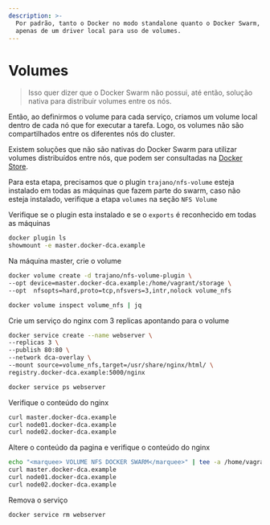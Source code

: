 ```yaml
---
description: >-
  Por padrão, tanto o Docker no modo standalone quanto o Docker Swarm, partilham
  apenas de um driver local para uso de volumes.
---
```


# Volumes

> Isso quer dizer que o Docker Swarm não possui, até então, solução nativa para distribuir volumes entre os nós.

Então, ao definirmos o volume para cada serviço, criamos um volume local dentro de cada nó que for executar a tarefa. Logo, os volumes não são compartilhados entre os diferentes nós do cluster.

Existem soluções que não são nativas do Docker Swarm para utilizar volumes distribuídos entre nós, que podem ser consultadas na [Docker Store](https://store.docker.com/search?category=volume\&q=\&type=plugin).

Para esta etapa, precisamos que o plugin `trajano/nfs-volume` esteja instalado em todas as máquinas que fazem parte do swarm, caso não esteja instalado, verifique a etapa `volumes` na seção `NFS Volume`

Verifique se o plugin esta instalado e se o `exports` é reconhecido em todas as máquinas

```bash
docker plugin ls
showmount -e master.docker-dca.example 
```

Na máquina master, crie o volume

```bash
docker volume create -d trajano/nfs-volume-plugin \
--opt device=master.docker-dca.example:/home/vagrant/storage \
--opt  nfsopts=hard,proto=tcp,nfsvers=3,intr,nolock volume_nfs

docker volume inspect volume_nfs | jq
```

Crie um serviço do nginx com 3 replicas apontando para o volume

```bash
docker service create --name webserver \
--replicas 3 \
--publish 80:80 \
--network dca-overlay \
--mount source=volume_nfs,target=/usr/share/nginx/html/ \
registry.docker-dca.example:5000/nginx

docker service ps webserver
```

Verifique o conteúdo do nginx

```bash
curl master.docker-dca.example
curl node01.docker-dca.example
curl node02.docker-dca.example
```

Altere o conteúdo da pagina e verifique o conteúdo do nginx

```bash
echo "<marquee> VOLUME NFS DOCKER SWARM</marquee>" | tee -a /home/vagrant/storage/index.html
curl master.docker-dca.example
curl node01.docker-dca.example
curl node02.docker-dca.example
```

Remova o serviço

```bash
docker service rm webserver
```

